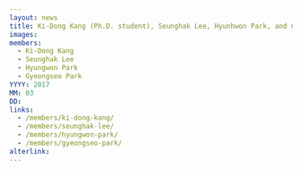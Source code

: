 ```yaml
---
layout: news
title: Ki-Dong Kang (Ph.D. student), Seunghak Lee, Hyunhwon Park, and Gyeoungseo Park (M.S. student) joined.
images:
members:
  - Ki-Dong Kang
  - Seunghak Lee
  - Hyungwon Park
  - Gyeongseo Park
YYYY: 2017
MM: 03
DD: 
links:
  - /members/ki-dong-kang/
  - /members/seunghak-lee/
  - /members/hyungwon-park/
  - /members/gyeongseo-park/
alterlink: 
---
```

